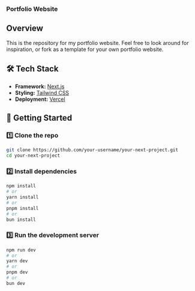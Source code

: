 ### Portfolio Website
## Overview
This is the repository for my portfolio website. Feel free to look around for inspiration, or fork as a template for your own portfolio website.

## 🛠 Tech Stack  
- **Framework:** [Next.js](https://nextjs.org/)  
- **Styling:** [Tailwind CSS](https://tailwindcss.com/)  
- **Deployment:** [Vercel](https://vercel.com/)  

## 🚧 Getting Started  

### 1️⃣ Clone the repo  
```bash
git clone https://github.com/your-username/your-next-project.git
cd your-next-project
```

### 2️⃣ Install dependencies
```bash
npm install
# or
yarn install
# or
pnpm install
# or
bun install
```

### 3️⃣ Run the development server
```bash
npm run dev
# or
yarn dev
# or
pnpm dev
# or
bun dev
```